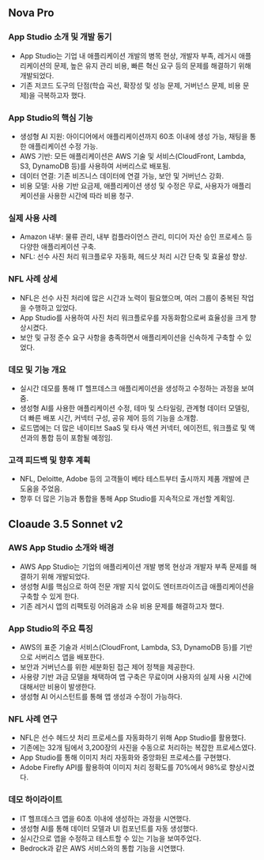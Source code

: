 
## Nova Pro
### App Studio 소개 및 개발 동기
* App Studio는 기업 내 애플리케이션 개발의 병목 현상, 개발자 부족, 레거시 애플리케이션의 문제, 높은 유지 관리 비용, 빠른 혁신 요구 등의 문제를 해결하기 위해 개발되었다.
* 기존 저코드 도구의 단점(학습 곡선, 확장성 및 성능 문제, 거버넌스 문제, 비용 문제)을 극복하고자 했다.

### App Studio의 핵심 기능
* 생성형 AI 지원: 아이디어에서 애플리케이션까지 60초 이내에 생성 가능, 채팅을 통한 애플리케이션 수정 가능.
* AWS 기반: 모든 애플리케이션은 AWS 기술 및 서비스(CloudFront, Lambda, S3, DynamoDB 등)를 사용하여 서버리스로 배포됨.
* 데이터 연결: 기존 비즈니스 데이터에 연결 가능, 보안 및 거버넌스 강화.
* 비용 모델: 사용 기반 요금제, 애플리케이션 생성 및 수정은 무료, 사용자가 애플리케이션을 사용한 시간에 따라 비용 청구.

### 실제 사용 사례
* Amazon 내부: 물류 관리, 내부 컴플라이언스 관리, 미디어 자산 승인 프로세스 등 다양한 애플리케이션 구축.
* NFL: 선수 사진 처리 워크플로우 자동화, 헤드샷 처리 시간 단축 및 효율성 향상.

### NFL 사례 상세
* NFL은 선수 사진 처리에 많은 시간과 노력이 필요했으며, 여러 그룹이 중복된 작업을 수행하고 있었다.
* App Studio를 사용하여 사진 처리 워크플로우를 자동화함으로써 효율성을 크게 향상시켰다.
* 보안 및 규정 준수 요구 사항을 충족하면서 애플리케이션을 신속하게 구축할 수 있었다.

### 데모 및 기능 개요
* 실시간 데모를 통해 IT 헬프데스크 애플리케이션을 생성하고 수정하는 과정을 보여줌.
* 생성형 AI를 사용한 애플리케이션 수정, 테마 및 스타일링, 관계형 데이터 모델링, 더 빠른 배포 시간, 커넥터 구성, 공유 제어 등의 기능을 소개함.
* 로드맵에는 더 많은 네이티브 SaaS 및 타사 액션 커넥터, 에이전트, 워크플로 및 액션과의 통합 등이 포함될 예정임.

### 고객 피드백 및 향후 계획
* NFL, Deloitte, Adobe 등의 고객들이 베타 테스트부터 출시까지 제품 개발에 큰 도움을 주었음.
* 향후 더 많은 기능과 통합을 통해 App Studio를 지속적으로 개선할 계획임.


## Cloaude 3.5 Sonnet v2
### AWS App Studio 소개와 배경
* AWS App Studio는 기업의 애플리케이션 개발 병목 현상과 개발자 부족 문제를 해결하기 위해 개발되었다.
* 생성형 AI를 핵심으로 하여 전문 개발 지식 없이도 엔터프라이즈급 애플리케이션을 구축할 수 있게 한다.
* 기존 레거시 앱의 리팩토링 어려움과 소유 비용 문제를 해결하고자 했다.

### App Studio의 주요 특징
* AWS의 표준 기술과 서비스(CloudFront, Lambda, S3, DynamoDB 등)를 기반으로 서버리스 앱을 배포한다.
* 보안과 거버넌스를 위한 세분화된 접근 제어 정책을 제공한다.
* 사용량 기반 과금 모델을 채택하여 앱 구축은 무료이며 사용자의 실제 사용 시간에 대해서만 비용이 발생한다.
* 생성형 AI 어시스턴트를 통해 앱 생성과 수정이 가능하다.

### NFL 사례 연구
* NFL은 선수 헤드샷 처리 프로세스를 자동화하기 위해 App Studio를 활용했다.
* 기존에는 32개 팀에서 3,200장의 사진을 수동으로 처리하는 복잡한 프로세스였다.
* App Studio를 통해 이미지 처리 자동화와 중앙화된 프로세스를 구현했다.
* Adobe Firefly API를 활용하여 이미지 처리 정확도를 70%에서 98%로 향상시켰다.

### 데모 하이라이트
* IT 헬프데스크 앱을 60초 이내에 생성하는 과정을 시연했다.
* 생성형 AI를 통해 데이터 모델과 UI 컴포넌트를 자동 생성했다.
* 실시간으로 앱을 수정하고 테스트할 수 있는 기능을 보여주었다.
* Bedrock과 같은 AWS 서비스와의 통합 기능을 시연했다.

